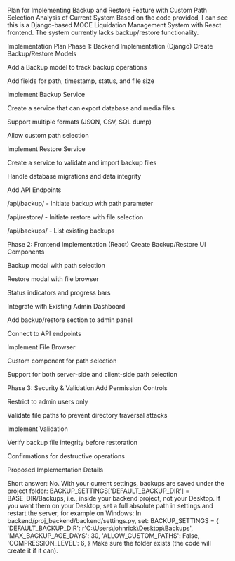 Plan for Implementing Backup and Restore Feature with Custom Path Selection
Analysis of Current System
Based on the code provided, I can see this is a Django-based MOOE Liquidation Management System with React frontend. The system currently lacks backup/restore functionality.

Implementation Plan
Phase 1: Backend Implementation (Django)
Create Backup/Restore Models

Add a Backup model to track backup operations

Add fields for path, timestamp, status, and file size

Implement Backup Service

Create a service that can export database and media files

Support multiple formats (JSON, CSV, SQL dump)

Allow custom path selection

Implement Restore Service

Create a service to validate and import backup files

Handle database migrations and data integrity

Add API Endpoints

/api/backup/ - Initiate backup with path parameter

/api/restore/ - Initiate restore with file selection

/api/backups/ - List existing backups

Phase 2: Frontend Implementation (React)
Create Backup/Restore UI Components

Backup modal with path selection

Restore modal with file browser

Status indicators and progress bars

Integrate with Existing Admin Dashboard

Add backup/restore section to admin panel

Connect to API endpoints

Implement File Browser

Custom component for path selection

Support for both server-side and client-side path selection

Phase 3: Security & Validation
Add Permission Controls

Restrict to admin users only

Validate file paths to prevent directory traversal attacks

Implement Validation

Verify backup file integrity before restoration

Confirmations for destructive operations

Proposed Implementation Details


Short answer: No. With your current settings, backups are saved under the project folder: BACKUP_SETTINGS['DEFAULT_BACKUP_DIR'] = BASE_DIR/Backups, i.e., inside your backend project, not your Desktop.
If you want them on your Desktop, set a full absolute path in settings and restart the server, for example on Windows:
In backend/proj_backend/backend/settings.py, set:
BACKUP_SETTINGS = {
'DEFAULT_BACKUP_DIR': r'C:\Users\johnrick\Desktop\Backups',
'MAX_BACKUP_AGE_DAYS': 30,
'ALLOW_CUSTOM_PATHS': False,
'COMPRESSION_LEVEL': 6,
}
Make sure the folder exists (the code will create it if it can).